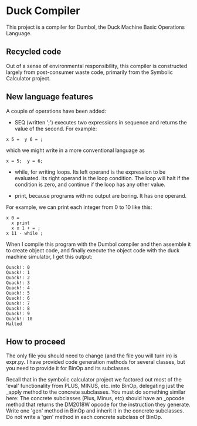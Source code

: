 # Duck Compiler

This project is a compiler for Dumbol, the Duck Machine Basic Operations Language. 

## Recycled code

Out of a sense of environmental responsibility, this compiler is constructed largely from post-consumer waste code, primarily from the Symbolic Calculator project. 

## New language features

A couple of operations have been added: 

* SEQ  (written ';') executes two expressions in sequence and returns the value of the second.  For example: 
```
x 5 =  y 6 = ;
```
which we might write in a more conventional language as 
```
x = 5;  y = 6;
```

* while, for writing loops. Its left operand is the expression to be evaluated.  Its right operand is the loop condition.  The loop will halt if the condition is zero, and continue if the loop has any other value. 

* print, because programs with no output are boring. It has one operand. 

For example, we can print each integer from 0 to 10 like this: 

```
x 0 = 
  x print
  x x 1 + = ;
x 11 - while ;
```

When I compile this program with the Dumbol compiler and then assemble it to create object code, and finally execute the object code with the duck machine simulator, I get this output: 

```
Quack!: 0
Quack!: 1
Quack!: 2
Quack!: 3
Quack!: 4
Quack!: 5
Quack!: 6
Quack!: 7
Quack!: 8
Quack!: 9
Quack!: 10
Halted
```

## How to proceed

The only file you should need to change (and the file you will turn in) is expr.py.   I have provided code generation methods for several classes, but you need to provide it for BinOp and its subclasses.  

Recall that in the symbolic calculator project we factored out most of the 'eval' functionality from PLUS, MINUS, etc. into BinOp, delegating just the _apply method to the concrete subclasses.  You must do something similar here:  The concrete subclasses (Plus, Minus, etc) should have an _opcode method that returns the DM2018W opcode for the instruction they generate. Write one 'gen' method in BinOp and inherit it in the concrete subclasses.  Do not write a 'gen' method in each concrete subclass of BinOp. 
